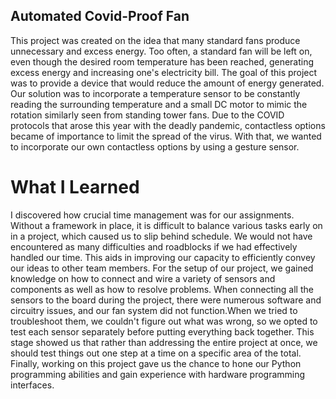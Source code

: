 ## Automated Covid-Proof Fan

This project was created on the idea that many standard fans produce unnecessary and excess energy. Too often, a standard fan will be left on, even though the desired room temperature has been reached, generating excess energy and increasing one's electricity bill. The goal of this project was to provide a device that would reduce the amount of energy generated. Our solution was to incorporate a temperature sensor to be constantly reading the surrounding temperature and a small DC motor to mimic the rotation similarly seen from standing tower fans. Due to the COVID protocols that arose this year with the deadly pandemic, contactless options became of importance to limit the spread of the virus. With that, we wanted to incorporate our own contactless options by using a gesture sensor.

# What I Learned
I discovered how crucial time management was for our assignments. Without a framework in place, it is difficult to balance various tasks early on in a project, which caused us to slip behind schedule. We would not have encountered as many difficulties and roadblocks if we had effectively handled our time. This aids in improving our capacity to efficiently convey our ideas to other team members. For the setup of our project, we gained knowledge on how to connect and wire a variety of sensors and components as well as how to resolve problems. When connecting all the sensors to the board during the project, there were numerous software and circuitry issues, and our fan system did not function.When we tried to troubleshoot them, we couldn't figure out what was wrong, so we opted to test each sensor separately before putting everything back together. This stage showed us that rather than addressing the entire project at once, we should test things out one step at a time on a specific area of the total. Finally, working on this project gave us the chance to hone our Python programming abilities and gain experience with hardware programming interfaces.
